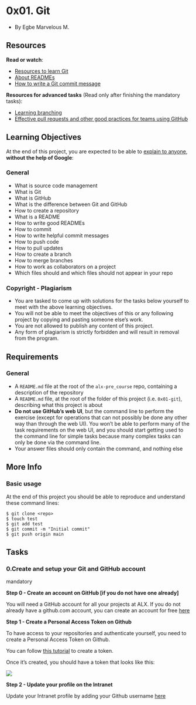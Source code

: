 0x01. Git
======================

-   By Egbe Marvelous M.


Resources
---------

**Read or watch**:

-   [Resources to learn Git](https://alx-intranet.hbtn.io/rltoken/EC5rb6yWBWllPB-T8rd0SQ "Resources to learn Git")
-   [About READMEs](https://alx-intranet.hbtn.io/rltoken/yM5FZakIhHB2TWO1PN2PZg "About READMEs")
-   [How to write a Git commit message](https://alx-intranet.hbtn.io/rltoken/SihXX88mKA9TFaIebKX3Rw "How to write a Git commit message")

**Resources for advanced tasks** (Read only after finishing the mandatory tasks):

-   [Learning branching](https://alx-intranet.hbtn.io/rltoken/hBgLCXoQaGTcOwr_kmCoEA "Learning branching")
-   [Effective pull requests and other good practices for teams using GitHub](https://alx-intranet.hbtn.io/rltoken/xhKV_qX3eXvyePzeNraEGw "Effective pull requests and other good practices for teams using GitHub")

Learning Objectives
-------------------

At the end of this project, you are expected to be able to [explain to anyone](https://alx-intranet.hbtn.io/rltoken/Rfy6VuvRfNAau31z1J_b-w "explain to anyone"), **without the help of Google**:

### General

-   What is source code management
-   What is Git
-   What is GitHub
-   What is the difference between Git and GitHub
-   How to create a repository
-   What is a README
-   How to write good READMEs
-   How to commit
-   How to write helpful commit messages
-   How to push code
-   How to pull updates
-   How to create a branch
-   How to merge branches
-   How to work as collaborators on a project
-   Which files should and which files should not appear in your repo

### Copyright - Plagiarism

-   You are tasked to come up with solutions for the tasks below yourself to meet with the above learning objectives.
-   You will not be able to meet the objectives of this or any following project by copying and pasting someone else’s work.
-   You are not allowed to publish any content of this project.
-   Any form of plagiarism is strictly forbidden and will result in removal from the program.

Requirements
-------------

### General

-   A `README.md` file at the root of the `alx-pre_course` repo, containing a description of the repository
-   A `README.md` file, at the root of the folder of this project (i.e. `0x01-git`), describing what this project is about
-   **Do not use GitHub’s web UI**, but the command line to perform the exercise (except for operations that can not possibly be done any other way than through the web UI). You won’t be able to perform many of the task requirements on the web UI, and you should start getting used to the command line for simple tasks because many complex tasks can only be done via the command line.
-   Your answer files should only contain the command, and nothing else

More Info
---------

### Basic usage

At the end of this project you should be able to reproduce and understand these command lines:

```
$ git clone <repo>
$ touch test
$ git add test
$ git commit -m "Initial commit"
$ git push origin main

```


Tasks
-----

### 0.Create and setup your Git and GitHub account

mandatory

**Step 0 - Create an account on GitHub [if you do not have one already]**

You will need a GitHub account for all your projects at ALX. If you do not already have a github.com account, you can create an account for free [here](https://alx-intranet.hbtn.io/rltoken/hQPhGkQBxYfTYTYDKtrZvw "here")

**Step 1 - Create a Personal Access Token on Github**

To have access to your repositories and authenticate yourself, you need to create a Personal Access Token on Github.

You can follow [this tutorial](https://alx-intranet.hbtn.io/rltoken/1sEAC5BvAQ1G5VabbAl2iA "this tutorial") to create a token.

Once it’s created, you should have a token that looks like this:

![](https://s3.amazonaws.com/intranet-projects-files/holbertonschool-low_level_programming/212/cisfun.jpg)

**Step 2 - Update your profile on the Intranet**

Update your Intranet profile by adding your Github username [here](https://alx-intranet.hbtn.io/rltoken/vHKiFlBLIC7VCcAWGWF8FA "here")
